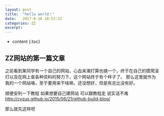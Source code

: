 ```yaml
---
layout: post
title:  "hello world！"
date:   2017-8-16 18:53:32
categories: ZZ
excerpt:
---
```


* content
{:toc}


## ZZ网站的第一篇文章

之前看到某同学有一个自己的网站，心血来潮打算也搞一个，终于在自己的摸爬滚打以及在网上查各种资料的努力下，这个网站终于有个样子了。
那么这里就作为我的一个网站咯，至于要用来干啥嘛，还没想好，但是有总比没有好。

顺便安利一下教程 如果想要自己建网站 可以跟教程走 说实话不难
http://cyzus.github.io/2015/06/21/github-build-blog/

那么就先这样吧